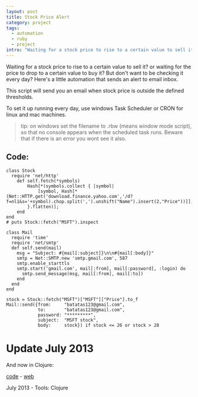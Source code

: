```yaml
--- 
layout: post
title: Stock Price Alert
category: project
tags:
  - automation
  - ruby
  - project
intro: "Waiting for a stock price to rise to a certain value to sell it? or waiting for the price to drop to a certain value to buy it? But don't want to be checking it every day? Here's a little automation that raises alerts to email inbox."
---
```


Waiting for a stock price to rise to a certain value to sell it? or waiting for the price to drop to a certain value to buy it? But don't want to be checking it every day? Here's a little automation that sends an alert to email inbox.

This script will send you an email when stock price is outside the defined thresholds.

To set it up running every day, use windows Task Scheduler or CRON for linux and mac machines.

> tip: on windows set the filename to .rbw (means window mode script), so that no console appears when the scheduled task runs. Beware that if there is an error you wont see it also.

## Code:

	class Stock
	  require 'net/http'
	    def self.fetch(*symbols)
	        Hash[*(symbols.collect { |symbol| 
	        	[symbol, Hash[*(Net::HTTP.get('download.finance.yahoo.com','/d?f=nl1&s='+symbol).chop.split(',').unshift("Name").insert(2,"Price"))]];
	        }.flatten)];
	    end
	end
	# puts Stock::fetch("MSFT").inspect 

	class Mail
	  require 'time'
	  require 'net/smtp'
	  def self.send(mail)
	    msg = "Subject: #{mail[:subject]}\n\n#{mail[:body]}"
	    smtp = Net::SMTP.new 'smtp.gmail.com', 587
	    smtp.enable_starttls
	    smtp.start('gmail.com', mail[:from], mail[:password], :login) do
	      smtp.send_message(msg, mail[:from], mail[:to])
	    end
	  end
	end

	stock = Stock::fetch("MSFT")["MSFT"]["Price"].to_f
	Mail::send({from:     "batatas123@gmail.com", 
	            to:       "batatas123@gmail.com", 
	            password: "*********", 
	            subject:  "MSFT stock",
	            body:     stock}) if stock <= 26 or stock > 28


# Update July 2013

And now in Clojure:

[code](https://github.com/al3xandr3/stock) - [web](https://github.com/al3xandr3/stock)

July 2013 - Tools: Clojure
